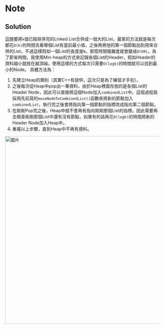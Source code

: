 # Note

## Solution

這題要將`k`個已經排序完的Linked List合併成一個大的List，最笨的方法就是每次都花`O(k)`的時間去看哪個List有當前最小值，之後再將他的第一個節點加到用來合併的List，不過這樣假如一個List的長度是`N`，那麼時間複雜度就會變成`O(kN)`。為了節省時間，我使用Min-heap的方式來記錄各個List的Header，假如Header的資料越小就放在越頂端，使用這樣的方式每次只需要`O(logk)`的時間就可以找到最小的Node。
具體方法為：
1. 先建立Heap的類別（其實C++有提供，這次只是為了練習才手刻）。
2. 之後每次從Heap中pop出一筆資料，由於Heap裡面存放的是各個List的Header Node，因此可以直接將這個Node加入`combinedList`中。這個過程我採用先前寫的`moveNodeToCombinedList()`函數來將新的節點加入`combinedList`，執行完之後會將指向第一個節點的指標改成指向第二個節點。
3. 在剛剛Pop完之後，Heap中就不會再有指向剛剛那個List的指標。因此需要再去檢查剛剛那個List中還有沒有節點，如果有的話再花`O(logk)`的時間將新的Header Node加入Heap中。
4. 重複以上步驟，直到Heap中不再有資料。

<img width="614" alt="圖片" src="https://user-images.githubusercontent.com/55487740/154214507-5de62ac0-edca-4518-a118-8822c4816fee.png">

